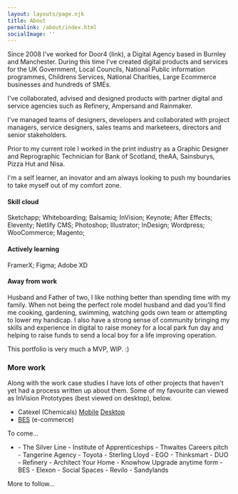 ```yaml
---
layout: layouts/page.njk
title: About
permalink: /about/index.html
socialImage: ''
---
```

Since 2008 I've worked for Door4 (link), a Digital Agency based in Burnley and Manchester. During this time I've created digital products and services for the UK Government, Local Councils, National Public information programmes, Childrens Services, National Charities, Large Ecommerce businesses and hundreds of SMEs. 

I've collaborated, advised and designed products with partner digital and service agencies such as Refinery, Ampersand and Rainmaker. 

I've managed teams of designers, developers and collaborated with project managers, service designers, sales teams and marketeers, directors and senior stakeholders.

Prior to my current role I worked in the print industry as a Graphic Designer and Reprographic Technician for Bank of Scotland, theAA, Sainsburys, Pizza Hut and Nisa. 

I'm a self learner, an inovator and am always looking to push my boundaries to take myself out of my comfort zone.

#### Skill cloud

Sketchapp; Whiteboarding; Balsamiq; InVision; Keynote; After Effects; Eleventy; Netlify CMS; Photoshop; Illustrator; InDesign; Wordpress; WooCommerce; Magento;

#### Actively learning

FramerX; Figma; Adobe XD

#### Away from work

Husband and Father of two, I like nothing better than spending time with my family. When not being the perfect role model husband and dad you'll find me cooking, gardening, swimming, watching gods own team or attempting to lower my handicap. I also have a strong sense of community bringing my skills and experience in digital to raise money for a local park fun day and helping to raise funds to send a local boy for a life improving operation.

This portfolio is very much a MVP, WIP. :)

### More work

Along with the work case studies I have lots of other projects that haven't yet had a process written up about them. Some of my favourite can viewed as InVision Prototypes (best viewed on desktop), below.

* Catexel (Chemicals) [Mobile](https://invis.io/TV6LKZ99F) [Desktop](https://invis.io/6BTR1GOFKCZ)
* [BES](https://invis.io/K6TR1EMC8JR) (e-commerce)

To come...

* \- The Silver Line
  \- Institute of Apprenticeships
  \- Thwaites Careers pitch
  \- Tangerine Agency
  \- Toyota
  \- Sterling Lloyd
  \- EGO
  \- Thinksmart
  \- DUO
  \- Refinery
  \- Architect Your Home
  \- Knowhow Upgrade anytime form
  \- BES
  \- Elexon
  \- Social Spaces
  \- Revilo
  \- Sandylands

More to follow...

